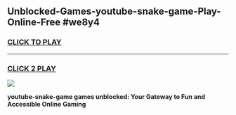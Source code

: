 
## Unblocked-Games-youtube-snake-game-Play-Online-Free #we8y4
<h3>
<a href="https://us.freeplayer.one?title=youtube-snake-game&ref=10M">CLICK TO PLAY</a></h3>
<hr>

<h3>
<a href="https://us.freeplayer.one?title=youtube-snake-game&ref=10M">CLICK 2 PLAY</a>
  
</h3>

<a href="https://us.freeplayer.one?title=youtube-snake-game&ref=10M"><img src="https://clearcache.store/games.png"></a>


**youtube-snake-game games unblocked: Your Gateway to Fun and Accessible Online Gaming**
